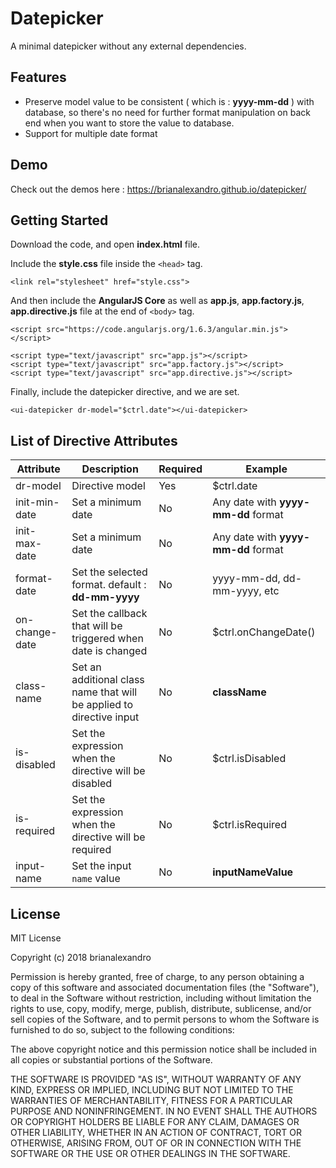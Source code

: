 # Datepicker
A minimal datepicker without any external dependencies.

## Features
* Preserve model value to be consistent ( which is : **yyyy-mm-dd** ) with database, so there's no need for further format manipulation on back end when you want to store the value to database.
* Support for multiple date format

## Demo
Check out the demos here : https://brianalexandro.github.io/datepicker/

## Getting Started
Download the code, and open **index.html** file.

Include the **style.css** file inside the ```<head>``` tag.

```
<link rel="stylesheet" href="style.css">
```

And then include the **AngularJS Core** as well as **app.js**, **app.factory.js**, **app.directive.js** file at the end of ```<body>``` tag.

```
<script src="https://code.angularjs.org/1.6.3/angular.min.js"></script>

<script type="text/javascript" src="app.js"></script>
<script type="text/javascript" src="app.factory.js"></script>
<script type="text/javascript" src="app.directive.js"></script>
```

Finally, include the datepicker directive, and we are set.

```
<ui-datepicker dr-model="$ctrl.date"></ui-datepicker>
```

## List of Directive Attributes

| Attribute | Description | Required | Example |
| --- | --- | --- | --- |
| dr-model | Directive model | Yes | $ctrl.date |
| init-min-date | Set a minimum date | No | Any date with **yyyy-mm-dd** format |
| init-max-date | Set a minimum date | No | Any date with **yyyy-mm-dd** format |
| format-date | Set the selected format. default : **dd-mm-yyyy** | No | yyyy-mm-dd, dd-mm-yyyy, etc |
| on-change-date | Set the callback that will be triggered when date is changed | No | $ctrl.onChangeDate() |
| class-name | Set an additional class name that will be applied to directive input | No | **className** |
| is-disabled | Set the expression when the directive will be disabled | No | $ctrl.isDisabled |
| is-required | Set the expression when the directive will be required | No | $ctrl.isRequired |
| input-name | Set the input ```name``` value | No | **inputNameValue** |

## License
MIT License

Copyright (c) 2018 brianalexandro

Permission is hereby granted, free of charge, to any person obtaining a copy
of this software and associated documentation files (the "Software"), to deal
in the Software without restriction, including without limitation the rights
to use, copy, modify, merge, publish, distribute, sublicense, and/or sell
copies of the Software, and to permit persons to whom the Software is
furnished to do so, subject to the following conditions:

The above copyright notice and this permission notice shall be included in all
copies or substantial portions of the Software.

THE SOFTWARE IS PROVIDED "AS IS", WITHOUT WARRANTY OF ANY KIND, EXPRESS OR
IMPLIED, INCLUDING BUT NOT LIMITED TO THE WARRANTIES OF MERCHANTABILITY,
FITNESS FOR A PARTICULAR PURPOSE AND NONINFRINGEMENT. IN NO EVENT SHALL THE
AUTHORS OR COPYRIGHT HOLDERS BE LIABLE FOR ANY CLAIM, DAMAGES OR OTHER
LIABILITY, WHETHER IN AN ACTION OF CONTRACT, TORT OR OTHERWISE, ARISING FROM,
OUT OF OR IN CONNECTION WITH THE SOFTWARE OR THE USE OR OTHER DEALINGS IN THE
SOFTWARE.
